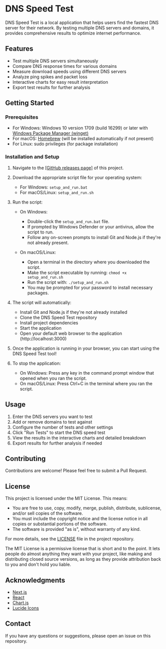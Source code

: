 # DNS Speed Test

DNS Speed Test is a local application that helps users find the fastest DNS server for their network. By testing multiple DNS servers and domains, it provides comprehensive results to optimize internet performance.

## Features

- Test multiple DNS servers simultaneously
- Compare DNS response times for various domains
- Measure download speeds using different DNS servers
- Analyze ping spikes and packet loss
- Interactive charts for easy result interpretation
- Export test results for further analysis

## Getting Started

### Prerequisites

- For Windows: Windows 10 version 1709 (build 16299) or later with [Windows Package Manager (winget)](https://docs.microsoft.com/en-us/windows/package-manager/winget/)
- For macOS: [Homebrew](https://brew.sh/) (will be installed automatically if not present)
- For Linux: sudo privileges (for package installation)

### Installation and Setup

1. Navigate to the [[GitHub releases page]](https://github.com/Renjirox/dns-speed-test/releases/tag/v1.0.0) of this project.
2. Download the appropriate script file for your operating system:

   - For Windows: `setup_and_run.bat`
   - For macOS/Linux: `setup_and_run.sh`

3. Run the script:

   - On Windows:

     - Double-click the `setup_and_run.bat` file.
     - If prompted by Windows Defender or your antivirus, allow the script to run.
     - Follow any on-screen prompts to install Git and Node.js if they're not already present.

   - On macOS/Linux:
     - Open a terminal in the directory where you downloaded the script.
     - Make the script executable by running: `chmod +x setup_and_run.sh`
     - Run the script with: `./setup_and_run.sh`
     - You may be prompted for your password to install necessary packages.

4. The script will automatically:

   - Install Git and Node.js if they're not already installed
   - Clone the DNS Speed Test repository
   - Install project dependencies
   - Start the application
   - Open your default web browser to the application (http://localhost:3000)

5. Once the application is running in your browser, you can start using the DNS Speed Test tool!

6. To stop the application:
   - On Windows: Press any key in the command prompt window that opened when you ran the script.
   - On macOS/Linux: Press Ctrl+C in the terminal where you ran the script.

## Usage

1. Enter the DNS servers you want to test
2. Add or remove domains to test against
3. Configure the number of tests and other settings
4. Click "Run Tests" to start the DNS speed test
5. View the results in the interactive charts and detailed breakdown
6. Export results for further analysis if needed

## Contributing

Contributions are welcome! Please feel free to submit a Pull Request.

## License

This project is licensed under the MIT License. This means:

- You are free to use, copy, modify, merge, publish, distribute, sublicense, and/or sell copies of the software.
- You must include the copyright notice and the license notice in all copies or substantial portions of the software.
- The software is provided "as is", without warranty of any kind.

For more details, see the [LICENSE](LICENSE) file in the project repository.

The MIT License is a permissive license that is short and to the point. It lets people do almost anything they want with your project, like making and distributing closed source versions, as long as they provide attribution back to you and don't hold you liable.

## Acknowledgments

- [Next.js](https://nextjs.org/)
- [React](https://reactjs.org/)
- [Chart.js](https://www.chartjs.org/)
- [Lucide Icons](https://lucide.dev/)

## Contact

If you have any questions or suggestions, please open an issue on this repository.

